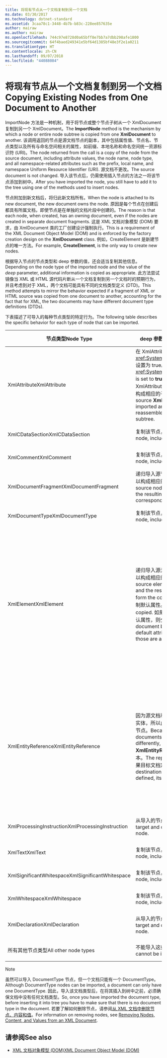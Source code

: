 ```yaml
---
title: 将现有节点从一个文档复制到另一个文档
ms.date: 03/30/2017
ms.technology: dotnet-standard
ms.assetid: 3caa78c1-3448-4b7b-b83c-228ee857635e
author: mairaw
ms.author: mairaw
ms.openlocfilehash: 744c97e8728d0a65bff8e7bb7a7dbb298afe1800
ms.sourcegitcommit: 64f4baed249341e5bf64d1385bf48e3f2e1a0211
ms.translationtype: HT
ms.contentlocale: zh-CN
ms.lasthandoff: 09/07/2018
ms.locfileid: "44088084"
---
```

# <a name="copying-existing-nodes-from-one-document-to-another"></a><span data-ttu-id="dc958-102">将现有节点从一个文档复制到另一个文档</span><span class="sxs-lookup"><span data-stu-id="dc958-102">Copying Existing Nodes from One Document to Another</span></span>
<span data-ttu-id="dc958-103">ImportNode 方法是一种机制，用于将节点或整个节点子树从一个 XmlDocument 复制到另一个 XmlDocument。</span><span class="sxs-lookup"><span data-stu-id="dc958-103">The **ImportNode** method is the mechanism by which a node or entire node subtree is copied from one **XmlDocument** to another.</span></span> <span data-ttu-id="dc958-104">该调用返回的节点是源文档节点的副本，其中包括属性值、节点名、节点类型以及所有与命名空间相关的属性，如前缀、本地名称和命名空间统一资源标识符 (URI)。</span><span class="sxs-lookup"><span data-stu-id="dc958-104">The node returned from the call is a copy of the node from the source document, including attribute values, the node name, node type, and all namespace-related attributes such as the prefix, local name, and namespace Uniform Resource Identifier (URI).</span></span> <span data-ttu-id="dc958-105">源文档不更改。</span><span class="sxs-lookup"><span data-stu-id="dc958-105">The source document is not changed.</span></span> <span data-ttu-id="dc958-106">导入该节点后，仍需使用插入节点的方法之一将该节点添加到树中。</span><span class="sxs-lookup"><span data-stu-id="dc958-106">After you have imported the node, you still have to add it to the tree using one of the methods used to insert nodes.</span></span>  
  
 <span data-ttu-id="dc958-107">节点附加到新文档后，将归此新文档所有。</span><span class="sxs-lookup"><span data-stu-id="dc958-107">When the node is attached to its new document, the new document owns the node.</span></span> <span data-ttu-id="dc958-108">原因是每个节点在创建后都具有所属文档，即使节点是在单独的文档片段中创建的。</span><span class="sxs-lookup"><span data-stu-id="dc958-108">The reason is that each node, when created, has an owning document, even if the nodes are created in separate document fragments.</span></span> <span data-ttu-id="dc958-109">这是 XML 文档对象模型 (DOM) 要求，由 XmlDocument 类的工厂创建设计强制执行。</span><span class="sxs-lookup"><span data-stu-id="dc958-109">This is a requirement of the XML Document Object Model (DOM) and is enforced by the factory creation design on the **XmlDocument** class.</span></span> <span data-ttu-id="dc958-110">例如，CreateElement 是新建节点的唯一方法。</span><span class="sxs-lookup"><span data-stu-id="dc958-110">For example, **CreateElement**, is the only way to create new nodes.</span></span>  
  
 <span data-ttu-id="dc958-111">根据导入节点的节点类型和 deep 参数的值，还会适当复制其他信息。</span><span class="sxs-lookup"><span data-stu-id="dc958-111">Depending on the node type of the imported node and the value of the *deep* parameter, additional information is copied as appropriate.</span></span> <span data-ttu-id="dc958-112">此方法尝试镜像当 XML 或 HTML 源代码片断从一个文档复制到另一个文档时的预期行为，并且考虑到对于 XML，两个文档可能具有不同的文档类型定义 (DTD)。</span><span class="sxs-lookup"><span data-stu-id="dc958-112">This method attempts to mirror the behavior expected if a fragment of XML or HTML source was copied from one document to another, accounting for the fact that for XML, the two documents may have different document type definitions (DTDs).</span></span>  
  
 <span data-ttu-id="dc958-113">下表描述了可导入的每种节点类型的特定行为。</span><span class="sxs-lookup"><span data-stu-id="dc958-113">The following table describes the specific behavior for each type of node that can be imported.</span></span>  
  
|<span data-ttu-id="dc958-114">节点类型</span><span class="sxs-lookup"><span data-stu-id="dc958-114">Node Type</span></span>|<span data-ttu-id="dc958-115">deep 参数为 true</span><span class="sxs-lookup"><span data-stu-id="dc958-115">*deep* parameter is true</span></span>|<span data-ttu-id="dc958-116">deep 参数为 false</span><span class="sxs-lookup"><span data-stu-id="dc958-116">*deep* parameter is false</span></span>|  
|---------------|------------------------------|-------------------------------|  
|<span data-ttu-id="dc958-117">XmlAttribute</span><span class="sxs-lookup"><span data-stu-id="dc958-117">XmlAttribute</span></span>|<span data-ttu-id="dc958-118">在 XmlAttribute 上，<xref:System.Xml.XmlAttribute.Specified%2A> 设置为 true。</span><span class="sxs-lookup"><span data-stu-id="dc958-118">The <xref:System.Xml.XmlAttribute.Specified%2A> is set to **true** on the XmlAttribute.</span></span> <span data-ttu-id="dc958-119">递归导入源 XmlAttribute 的子代，并重组生成的节点，以构成相应的子树。</span><span class="sxs-lookup"><span data-stu-id="dc958-119">The descendants of the source **XmlAttribute** are recursively imported and the resulting nodes reassembled to form the corresponding subtree.</span></span>|<span data-ttu-id="dc958-120">deep 参数不适用于 XmlAttribute 节点，因为这些节点在导入时总是带子节点。</span><span class="sxs-lookup"><span data-stu-id="dc958-120">The *deep* parameter does not apply to **XmlAttribute** nodes, because they always carry their child nodes with them when imported.</span></span>|  
|<span data-ttu-id="dc958-121">XmlCDataSection</span><span class="sxs-lookup"><span data-stu-id="dc958-121">XmlCDataSection</span></span>|<span data-ttu-id="dc958-122">复制该节点，包括复制其数据。</span><span class="sxs-lookup"><span data-stu-id="dc958-122">Copies the node, including its data.</span></span>|<span data-ttu-id="dc958-123">复制该节点，包括复制其数据。</span><span class="sxs-lookup"><span data-stu-id="dc958-123">Copies the node, including its data.</span></span>|  
|<span data-ttu-id="dc958-124">XmlComment</span><span class="sxs-lookup"><span data-stu-id="dc958-124">XmlComment</span></span>|<span data-ttu-id="dc958-125">复制该节点，包括复制其数据。</span><span class="sxs-lookup"><span data-stu-id="dc958-125">Copies the node, including its data.</span></span>|<span data-ttu-id="dc958-126">复制该节点，包括复制其数据。</span><span class="sxs-lookup"><span data-stu-id="dc958-126">Copies the node, including its data.</span></span>|  
|<span data-ttu-id="dc958-127">XmlDocumentFragment</span><span class="sxs-lookup"><span data-stu-id="dc958-127">XmlDocumentFragment</span></span>|<span data-ttu-id="dc958-128">递归导入源节点的子代，并重组生成的节点，以构成相应的子树。</span><span class="sxs-lookup"><span data-stu-id="dc958-128">The descendants of the source node are recursively imported and the resulting nodes reassembled to form the corresponding subtree.</span></span>|<span data-ttu-id="dc958-129">创建空的 XmlDocumentFragment。</span><span class="sxs-lookup"><span data-stu-id="dc958-129">An empty **XmlDocumentFragment** is created.</span></span>|  
|<span data-ttu-id="dc958-130">XmlDocumentType</span><span class="sxs-lookup"><span data-stu-id="dc958-130">XmlDocumentType</span></span>|<span data-ttu-id="dc958-131">复制该节点，包括复制其数据。\*</span><span class="sxs-lookup"><span data-stu-id="dc958-131">Copies the node, including its data.\*</span></span>|<span data-ttu-id="dc958-132">复制该节点，包括复制其数据。\*</span><span class="sxs-lookup"><span data-stu-id="dc958-132">Copies the node, including its data.\*</span></span>|  
|<span data-ttu-id="dc958-133">XmlElement</span><span class="sxs-lookup"><span data-stu-id="dc958-133">XmlElement</span></span>|<span data-ttu-id="dc958-134">递归导入源元素的子代，并重组生成的节点，以构成相应的子树。</span><span class="sxs-lookup"><span data-stu-id="dc958-134">The descendants of the source element are recursively imported and the resulting nodes reassembled to form the corresponding subtree.</span></span> <span data-ttu-id="dc958-135">**注意：** 不复制默认属性。</span><span class="sxs-lookup"><span data-stu-id="dc958-135">**Note:**  Default attributes are not copied.</span></span> <span data-ttu-id="dc958-136">如果导入到的文档定义该元素名称的默认属性，则分配这些默认属性。</span><span class="sxs-lookup"><span data-stu-id="dc958-136">If the document being imported into defines default attributes for this element name, those are assigned.</span></span>|<span data-ttu-id="dc958-137">导入源元素的指定属性节点，并将生成的 XmlAttribute 节点附加到新元素。</span><span class="sxs-lookup"><span data-stu-id="dc958-137">Specified attribute nodes of the source element are imported, and the generated **XmlAttribute** nodes are attached to the new element.</span></span> <span data-ttu-id="dc958-138">不复制子代节点。</span><span class="sxs-lookup"><span data-stu-id="dc958-138">The descendant nodes are not copied.</span></span> <span data-ttu-id="dc958-139">**注意：** 不复制默认属性。</span><span class="sxs-lookup"><span data-stu-id="dc958-139">**Note:**  Default attributes are not copied.</span></span> <span data-ttu-id="dc958-140">如果导入到的文档定义该元素名称的默认属性，则分配这些默认属性。</span><span class="sxs-lookup"><span data-stu-id="dc958-140">If the document being imported into defines default attributes for this element name, those are assigned.</span></span>|  
|<span data-ttu-id="dc958-141">XmlEntityReference</span><span class="sxs-lookup"><span data-stu-id="dc958-141">XmlEntityReference</span></span>|<span data-ttu-id="dc958-142">因为源文档和目标文档可能以不同的方式定义实体，所以此方法仅复制 XmlEntityReference 节点。</span><span class="sxs-lookup"><span data-stu-id="dc958-142">Because the source and destination documents could have the entities defined differently, this method only copies the **XmlEntityReference** node.</span></span> <span data-ttu-id="dc958-143">不包括替换文本。</span><span class="sxs-lookup"><span data-stu-id="dc958-143">The replacement text is not included.</span></span> <span data-ttu-id="dc958-144">如果目标文档定义了实体，则给它赋值。</span><span class="sxs-lookup"><span data-stu-id="dc958-144">If the destination document has the entity defined, its value is assigned.</span></span>|<span data-ttu-id="dc958-145">因为源文档和目标文档可能以不同的方式定义实体，所以此方法仅复制 XmlEntityReference 节点。</span><span class="sxs-lookup"><span data-stu-id="dc958-145">Because the source and destination documents could have the entities defined differently, this method only copies the **XmlEntityReference** node.</span></span> <span data-ttu-id="dc958-146">不包括替换文本。</span><span class="sxs-lookup"><span data-stu-id="dc958-146">The replacement text is not included.</span></span> <span data-ttu-id="dc958-147">如果目标文档定义了实体，则给它赋值。</span><span class="sxs-lookup"><span data-stu-id="dc958-147">If the destination document has the entity defined, its value is assigned.</span></span>|  
|<span data-ttu-id="dc958-148">XmlProcessingInstruction</span><span class="sxs-lookup"><span data-stu-id="dc958-148">XmlProcessingInstruction</span></span>|<span data-ttu-id="dc958-149">从导入的节点复制目标和数据值。</span><span class="sxs-lookup"><span data-stu-id="dc958-149">Copies the target and data value from the imported node.</span></span>|<span data-ttu-id="dc958-150">从导入的节点复制目标和数据值。</span><span class="sxs-lookup"><span data-stu-id="dc958-150">Copies the target and data value from the imported node.</span></span>|  
|<span data-ttu-id="dc958-151">XmlText</span><span class="sxs-lookup"><span data-stu-id="dc958-151">XmlText</span></span>|<span data-ttu-id="dc958-152">复制该节点，包括复制其数据。</span><span class="sxs-lookup"><span data-stu-id="dc958-152">Copies the node, including its data.</span></span>|<span data-ttu-id="dc958-153">复制该节点，包括复制其数据。</span><span class="sxs-lookup"><span data-stu-id="dc958-153">Copies the node, including its data.</span></span>|  
|<span data-ttu-id="dc958-154">XmlSignificantWhitespace</span><span class="sxs-lookup"><span data-stu-id="dc958-154">XmlSignificantWhitespace</span></span>|<span data-ttu-id="dc958-155">复制该节点，包括复制其数据。</span><span class="sxs-lookup"><span data-stu-id="dc958-155">Copies the node, including its data.</span></span>|<span data-ttu-id="dc958-156">复制该节点，包括复制其数据。</span><span class="sxs-lookup"><span data-stu-id="dc958-156">Copies the node, including its data.</span></span>|  
|<span data-ttu-id="dc958-157">XmlWhitespace</span><span class="sxs-lookup"><span data-stu-id="dc958-157">XmlWhitespace</span></span>|<span data-ttu-id="dc958-158">复制该节点，包括复制其数据。</span><span class="sxs-lookup"><span data-stu-id="dc958-158">Copies the node, including its data.</span></span>|<span data-ttu-id="dc958-159">复制该节点，包括复制其数据。</span><span class="sxs-lookup"><span data-stu-id="dc958-159">Copies the node, including its data.</span></span>|  
|<span data-ttu-id="dc958-160">XmlDeclaration</span><span class="sxs-lookup"><span data-stu-id="dc958-160">XmlDeclaration</span></span>|<span data-ttu-id="dc958-161">从导入的节点复制目标和数据值。</span><span class="sxs-lookup"><span data-stu-id="dc958-161">Copies the target and data value from the imported node.</span></span>|<span data-ttu-id="dc958-162">从导入的节点复制目标和数据值。</span><span class="sxs-lookup"><span data-stu-id="dc958-162">Copies the target and data value from the imported node.</span></span>|  
|<span data-ttu-id="dc958-163">所有其他节点类型</span><span class="sxs-lookup"><span data-stu-id="dc958-163">All other node types</span></span>|<span data-ttu-id="dc958-164">不能导入这些节点类型。</span><span class="sxs-lookup"><span data-stu-id="dc958-164">These node types cannot be imported.</span></span>|<span data-ttu-id="dc958-165">不能导入这些节点类型。</span><span class="sxs-lookup"><span data-stu-id="dc958-165">These node types cannot be imported.</span></span>|  
  
> [!NOTE]
>  <span data-ttu-id="dc958-166">虽然可以导入 DocumentType 节点，但一个文档只能有一个 DocumentType。</span><span class="sxs-lookup"><span data-stu-id="dc958-166">Although DocumentType nodes can be imported, a document can only have one DocumentType.</span></span> <span data-ttu-id="dc958-167">因此，导入该文档类型后，在将其插入到树中之前，必须确保文档中没有任何文档类型。</span><span class="sxs-lookup"><span data-stu-id="dc958-167">So, once you have imported the document type, before inserting it into tree you have to make sure that there is no document type in the document.</span></span> <span data-ttu-id="dc958-168">若要了解如何删除节点，请参阅[从 XML 文档中删除节点、内容和值](../../../../docs/standard/data/xml/removing-nodes-content-and-values-from-an-xml-document.md)。</span><span class="sxs-lookup"><span data-stu-id="dc958-168">For information on removing nodes, see [Removing Nodes, Content, and Values from an XML Document](../../../../docs/standard/data/xml/removing-nodes-content-and-values-from-an-xml-document.md).</span></span>  
  
## <a name="see-also"></a><span data-ttu-id="dc958-169">请参阅</span><span class="sxs-lookup"><span data-stu-id="dc958-169">See also</span></span>

- [<span data-ttu-id="dc958-170">XML 文档对象模型 (DOM)</span><span class="sxs-lookup"><span data-stu-id="dc958-170">XML Document Object Model (DOM)</span></span>](../../../../docs/standard/data/xml/xml-document-object-model-dom.md)
